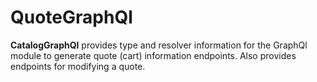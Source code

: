# QuoteGraphQl

**CatalogGraphQl** provides type and resolver information for the GraphQl module
to generate quote (cart) information endpoints. Also provides endpoints for modifying a quote.
